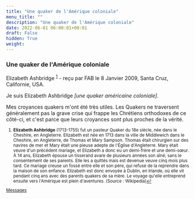 ```yaml
---
title: "Une quaker de l'Amérique coloniale"
menu_title: ""
description: "Une quaker de l'Amérique coloniale"
date: 2022-06-01 06:00:01+00:01
draft: False
hidden: True
weight:
---
```

### Une quaker de l'Amérique coloniale

Elizabeth Ashbridge <sup id="a1">[1](#f1)</sup> - reçu par FAB le 8 Janvier 2009, Santa Cruz, Californie, USA.

Je suis Elizabeth Ashbridge *[une quaker américaine coloniale]*.

Mes croyances quakers m'ont été très utiles. Les Quakers ne traversent généralement pas la grave crise qui frappe les Chrétiens orthodoxes de ce côté-ci, et c'est parce que leurs croyances sont plus proches de la vérité.
<small>

1. <large id="f1"> **Elizabeth Ashbridge** (1713-1755) fut un pasteur Quaker du 18e siècle, née dans le Cheshire, en Angleterre. Elizabeth est née en 1713 dans la ville de Middlewich dans le Cheshire, en Angleterre, de Thomas et Mary Sampson. Thomas était chirurgien sur des navires de mer et Mary était une pieuse adepte de l'Église d'Angleterre. Mary était veuve d'un précédent mariage, et Elizabeth a donc eu un demi-frère et une demi-sœur. À 14 ans, Elizabeth épouse un tisserand avare de plusieurs années son aîné, sans le consentement de ses parents. Elle les a quittés mais est devenue veuve cinq mois plus tard. Ce mariage creuse un fossé entre elle et son père, qui refuse de la reprendre dans la maison de son enfance. Elizabeth est donc envoyée à Dublin, en Irlande, où elle vit pendant cinq ans avec des parents quakers de sa mère. Le voyage qu'elle entreprend ensuite vers l'Amérique est plein d'aventures. (Source : Wikipedia)[↩](#a1)

[Messages](/fr-contemporary-messages/fr-contemporary-messages-by-date-order/fr-contemporary-messages-2009)